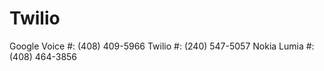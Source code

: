 Twilio
======

Google Voice #: (408) 409-5966
Twilio #: (240) 547-5057
Nokia Lumia #: (408) 464-3856
